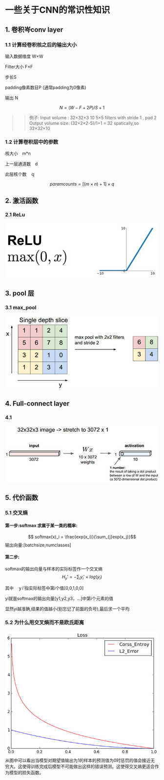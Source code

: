 # 一些关于CNN的常识性知识 

## 1. 卷积岑conv layer
### 1.1 计算经卷积核之后的输出大小
输入数据维度 W×W

Filter大小 F×F 

步长S

padding像素数目P
(通常padding为0像素)

输出 N

$$ N = (W - F+2P)/S+1$$

>> 例子:
Input volume : 32×32×3
10 5×5 filters with stride 1 , pad 2 
Output volume size:
(32+2×2-5)/1+1 = 32 spatically,so 32×32×10 

### 1.2 计算卷积层中的参数
核大小　m*n

上一层通道数　d

此层核个数　ｑ

$$ paramcounts = [(m\times n )+1]\times q $$
## 2. 激活函数 
### 2.1 ReLu
![](./doc/relu.png)
## 3. pool 层

### 3.1 max_pool
![](./doc/1.png)

## 4. Full-connect layer
### 4.1 
![](./doc/fullconnect.png)

## 5. 代价函数 
### 5.1 交叉熵 
#### 第一步:softmax 求属于某一类的概率:

$$ softmax(x)_i = \frac{exp(x_i)}{\sum_{j}exp(x_j)}$$
输出向量:[batchsize,numclasses]
#### 第二步:

softmax的输出向量与样本的实际标签作一个交叉熵
$$H_y' = - \sum_{i}y_i'\times log(y_i)$$

 其中　ｙi'指实际标签中第i个值[0,0,1,0,0]

yi就是softmax的输出向量[y1,y2,y3，...]中第i个元素的值

显然yi越准确,结果的值越小(别忘记了前面的负号),最后求一个平均

### 5.2 为什么用交叉熵而不是欧氏距离 
![](./doc/Loss.png)
从图中可以看出当模型对期望值输出为1的样本的预测值为0时惩罚的值会接近无穷大。这使得训练完成后模型不可能做出这样的错误预测。这使得交叉熵更适合作为模型的损失函数。